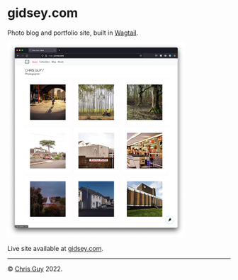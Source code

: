 # gidsey.com

Photo blog and portfolio site, built in [Wagtail](https://wgatil.io).

<img src="screenshots/gidsey.com.png" alt="gidsey.com screenshot" width="400"/>

Live site available at [gidsey.com](https://gidsey.com).

<hr>

© [Chris Guy](https://chrisguy.co) 2022.  


